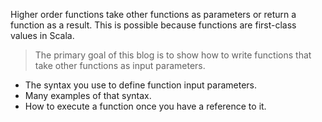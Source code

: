 Higher order functions take other functions as parameters or return a function as a result. This is possible because functions are first-class values in Scala.

> The primary goal of this blog is to show how to write functions that
> take other functions as input parameters.

 - The syntax you use to define function input parameters.
 - Many examples of that syntax.
 - How to execute a function once you have a reference to it.

<!--stackedit_data:
eyJoaXN0b3J5IjpbMTM3MjQ3MzgzNCw5NzYxNDc0NzMsLTg5Mz
c2ODg0LC0xMDc5NDM0MTM3LC01NjUxMTM2MzcsLTE1Njk5MDQx
NDIsMTgxNDgzNDQyNywyMDI3MDU2NjczLC0xMjU5ODkwMDYxLC
0xNDUzNjgwNjksMTM0MjI3MjU4MSwxNDQ2NDMyNjU1LDEyOTY1
MjAwODYsLTIwODg3NDY2MTIsLTE4NzYwNzQ2NjAsLTE1NTk1OD
c2MDcsNzM4MDkwNjMwLC0xMTUwNDEyMTE2LDkwNzEyNzY3Mywt
MjA4ODc0NjYxMl19
-->